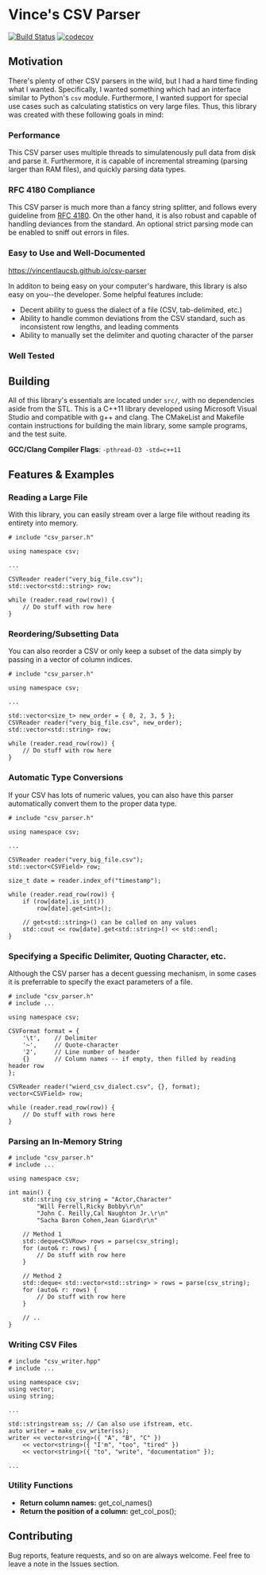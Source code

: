 # Vince's CSV Parser
[![Build Status](https://travis-ci.org/vincentlaucsb/csv-parser.svg?branch=master)](https://travis-ci.org/vincentlaucsb/csv-parser)
[![codecov](https://codecov.io/gh/vincentlaucsb/csv-parser/branch/master/graph/badge.svg)](https://codecov.io/gh/vincentlaucsb/csv-parser)

## Motivation
There's plenty of other CSV parsers in the wild, but I had a hard time finding what I wanted. Specifically, I wanted something which had an interface similar to Python's `csv` module. Furthermore, I wanted support for special use cases such as calculating statistics on very large files. Thus, this library was created with these following goals in mind:

### Performance
This CSV parser uses multiple threads to simulatenously pull data from disk and parse it. Furthermore, it is capable of incremental streaming (parsing larger than RAM files), and quickly parsing data types.

### RFC 4180 Compliance
This CSV parser is much more than a fancy string splitter, and follows every guideline from [RFC 4180](https://www.rfc-editor.org/rfc/rfc4180.txt). On the other hand, it is also robust and capable of handling deviances from the standard. An optional strict parsing mode can be enabled to sniff out errors in files.

### Easy to Use and Well-Documented
https://vincentlaucsb.github.io/csv-parser

In additon to being easy on your computer's hardware, this library is also easy on you--the developer. Some helpful features include:
 * Decent ability to guess the dialect of a file (CSV, tab-delimited, etc.)
 * Ability to handle common deviations from the CSV standard, such as inconsistent row lengths, and leading comments
 * Ability to manually set the delimiter and quoting character of the parser

### Well Tested

## Building
All of this library's essentials are located under `src/`, with no dependencies aside from the STL. This is a C++11 library developed using Microsoft Visual Studio and compatible with g++ and clang. The CMakeList and Makefile contain instructions for building the main library, some sample programs, and the test suite.

**GCC/Clang Compiler Flags**: `-pthread-O3 -std=c++11`

## Features & Examples
### Reading a Large File
With this library, you can easily stream over a large file without reading its entirety into memory.

```
# include "csv_parser.h"

using namespace csv;

...

CSVReader reader("very_big_file.csv");
std::vector<std::string> row;

while (reader.read_row(row)) {
    // Do stuff with row here
}

```

### Reordering/Subsetting Data
You can also reorder a CSV or only keep a subset of the data simply by passing
in a vector of column indices.

```
# include "csv_parser.h"

using namespace csv;

...

std::vector<size_t> new_order = { 0, 2, 3, 5 };
CSVReader reader("very_big_file.csv", new_order);
std::vector<std::string> row;

while (reader.read_row(row)) {
    // Do stuff with row here
}

```

### Automatic Type Conversions
If your CSV has lots of numeric values, you can also have this parser automatically convert them to the proper data type.

```
# include "csv_parser.h"

using namespace csv;

...

CSVReader reader("very_big_file.csv");
std::vector<CSVField> row;

size_t date = reader.index_of("timestamp");

while (reader.read_row(row)) {
    if (row[date].is_int())
        row[date].get<int>();
    
    // get<std::string>() can be called on any values
    std::cout << row[date].get<std::string>() << std::endl;
}

```

### Specifying a Specific Delimiter, Quoting Character, etc.
Although the CSV parser has a decent guessing mechanism, in some cases it is preferrable to specify the exact parameters of a file.

```
# include "csv_parser.h"
# include ...

using namespace csv;

CSVFormat format = {
    '\t',    // Delimiter
    '~',     // Quote-character
    '2',     // Line number of header
    {}       // Column names -- if empty, then filled by reading header row
};

CSVReader reader("wierd_csv_dialect.csv", {}, format);
vector<CSVField> row;

while (reader.read_row(row)) {
    // Do stuff with rows here
}

```

### Parsing an In-Memory String

```
# include "csv_parser.h"
# include ...

using namespace csv;

int main() { 
    std::string csv_string = "Actor,Character"
        "Will Ferrell,Ricky Bobby\r\n"
        "John C. Reilly,Cal Naughton Jr.\r\n"
        "Sacha Baron Cohen,Jean Giard\r\n"

    // Method 1
    std::deque<CSVRow> rows = parse(csv_string);
    for (auto& r: rows) {
        // Do stuff with row here
    }
    
    // Method 2
    std::deque< std::vector<std::string> > rows = parse(csv_string);
    for (auto& r: rows) {
        // Do stuff with row here
    }
    
    // ..
}
```

### Writing CSV Files

```
# include "csv_writer.hpp"
# include ...

using namespace csv;
using vector;
using string;

...

std::stringstream ss; // Can also use ifstream, etc.
auto writer = make_csv_writer(ss);
writer << vector<string>({ "A", "B", "C" })
    << vector<string>({ "I'm", "too", "tired" })
    << vector<string>({ "to", "write", "documentation" });
    
...

```


### Utility Functions
 * **Return column names:** get_col_names()
 * **Return the position of a column:** get_col_pos();

## Contributing
Bug reports, feature requests, and so on are always welcome. Feel free to leave a note in the Issues section.
